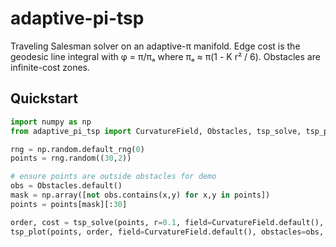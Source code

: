 
# adaptive-pi-tsp

Traveling Salesman solver on an adaptive-π manifold. Edge cost is the geodesic line integral
with φ = π/πₐ where πₐ ≈ π(1 - K r² / 6). Obstacles are infinite-cost zones.

## Quickstart

```python
import numpy as np
from adaptive_pi_tsp import CurvatureField, Obstacles, tsp_solve, tsp_plot

rng = np.random.default_rng(0)
points = rng.random((30,2))

# ensure points are outside obstacles for demo
obs = Obstacles.default()
mask = np.array([not obs.contains(x,y) for x,y in points])
points = points[mask][:30]

order, cost = tsp_solve(points, r=0.1, field=CurvatureField.default(), obstacles=obs)
tsp_plot(points, order, field=CurvatureField.default(), obstacles=obs, r=0.1)
```
